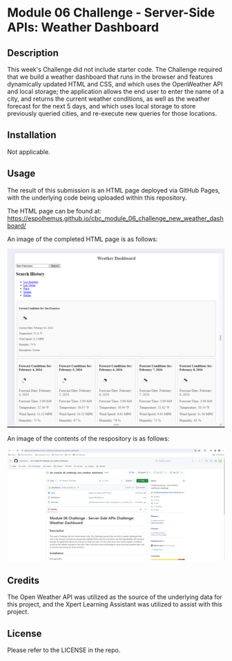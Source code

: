# Module 06 Challenge - Server-Side APIs: Weather Dashboard

## Description

This week's Challenge did not include starter code.  The Challenge required that we build a weather dashboard that runs in the browser and features dynamically updated HTML and CSS, and which uses the OpenWeather API and local storage; the application allows the end user to enter the name of a city, and returns the current weather conditions, as well as the weather forecast for the next 5 days, and which uses local storage to store previously queried cities, and re-execute new queries for those locations.

## Installation

Not applicable.

## Usage

The result of this submission is an HTML page deployed via GitHub Pages, with the underlying code being uploaded within this repository.

The HTML page can be found at: https://espolhemus.github.io/cbc_module_06_challenge_new_weather_dashboard/

An image of the completed HTML page is as follows:

![Final HTML Page](/assets/images/finished_HTML_screenshot_20240203.png)

An image of the contents of the respository is as follows:

![Repository Image](/assets/images/repository_screenshot_20240203.png)

## Credits

The Open Weather API was utilized as the source of the underlying data for this project, and the Xpert Learning Assistant was utilized to assist with this project.

## License

Please refer to the LICENSE in the repo.
